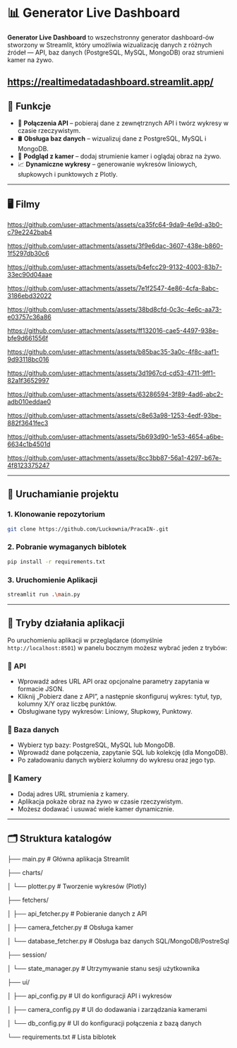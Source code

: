# 📊 Generator Live Dashboard

**Generator Live Dashboard** to wszechstronny generator dashboard-ów stworzony w Streamlit, który umożliwia wizualizację danych z różnych źródeł — API, baz danych (PostgreSQL, MySQL, MongoDB) oraz strumieni kamer na żywo.

https://realtimedatadashboard.streamlit.app/
---

## 🚀 Funkcje

- 🔌 **Połączenia API** – pobieraj dane z zewnętrznych API i twórz wykresy w czasie rzeczywistym.
- 🛢️ **Obsługa baz danych** – wizualizuj dane z PostgreSQL, MySQL i MongoDB.
- 🎥 **Podgląd z kamer** – dodaj strumienie kamer i oglądaj obraz na żywo.
- 📈 **Dynamiczne wykresy** – generowanie wykresów liniowych, słupkowych i punktowych z Plotly.


---

## 🖥️ Filmy


https://github.com/user-attachments/assets/ca35fc64-9da9-4e9d-a3b0-c79e2242bab4



https://github.com/user-attachments/assets/3f9e6dac-3607-438e-b860-1f5297db30c6






https://github.com/user-attachments/assets/b4efcc29-9132-4003-83b7-33ec90d04aae






https://github.com/user-attachments/assets/7e1f2547-4e86-4cfa-8abc-3186ebd32022







https://github.com/user-attachments/assets/38bd8cfd-0c3c-4e6c-aa73-e03757c36a86









https://github.com/user-attachments/assets/ff132016-cae5-4497-938e-bfe9d661556f





https://github.com/user-attachments/assets/b85bac35-3a0c-4f8c-aaf1-9d93118bc016






https://github.com/user-attachments/assets/3d1967cd-cd53-4711-9ff1-82a1f3652997




https://github.com/user-attachments/assets/63286594-3f89-4ad6-abc2-adb010eddae0




https://github.com/user-attachments/assets/c8e63a98-1253-4edf-93be-882f3641fec3



https://github.com/user-attachments/assets/5b693d90-1e53-4654-a6be-6634c1b4501d




https://github.com/user-attachments/assets/8cc3bb87-56a1-4297-b67e-4f8123375247



---

## 🔧 Uruchamianie projektu

### 1. Klonowanie repozytorium

```bash
git clone https://github.com/Luckownia/PracaIN-.git
```

### 2. Pobranie wymaganych biblotek
```bash
pip install -r requirements.txt
```
### 3. Uruchomienie Aplikacji 

```bash
streamlit run .\main.py
```

---

## 🧪 Tryby działania aplikacji

Po uruchomieniu aplikacji w przeglądarce (domyślnie `http://localhost:8501`) w panelu bocznym możesz wybrać jeden z trybów:

### 🔹 API
- Wprowadź adres URL API oraz opcjonalne parametry zapytania w formacie JSON.
- Kliknij „Pobierz dane z API”, a następnie skonfiguruj wykres: tytuł, typ, kolumny X/Y oraz liczbę punktów.
- Obsługiwane typy wykresów: Liniowy, Słupkowy, Punktowy.

### 🔹 Baza danych
- Wybierz typ bazy: PostgreSQL, MySQL lub MongoDB.
- Wprowadź dane połączenia, zapytanie SQL lub kolekcję (dla MongoDB).
- Po załadowaniu danych wybierz kolumny do wykresu oraz jego typ.

### 🔹 Kamery
- Dodaj adres URL strumienia z kamery.
- Aplikacja pokaże obraz na żywo w czasie rzeczywistym.
- Możesz dodawać i usuwać wiele kamer dynamicznie.

---

## 🗂️ Struktura katalogów

├── main.py # Główna aplikacja Streamlit

├── charts/

│ └── plotter.py # Tworzenie wykresów (Plotly)

├── fetchers/

│ ├── api_fetcher.py # Pobieranie danych z API

│ ├── camera_fetcher.py # Obsługa kamer 

│ └── database_fetcher.py # Obsługa baz danych SQL/MongoDB/PostreSql

├── session/

│ └── state_manager.py # Utrzymywanie stanu sesji użytkownika

├── ui/

│ ├── api_config.py # UI do konfiguracji API i wykresów

│ ├── camera_config.py # UI do dodawania i zarządzania kamerami

│ └── db_config.py # UI do konfiguracji połączenia z bazą danych

└── requirements.txt # Lista biblotek
